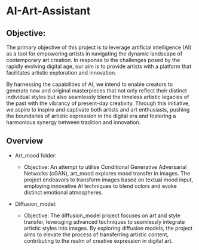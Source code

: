 # AI-Art-Assistant

## Objective:

The primary objective of this project is to leverage artificial intelligence (AI) as a tool for empowering artists in navigating the dynamic landscape of contemporary art creation. In response to the challenges posed by the rapidly evolving digital age, our aim is to provide artists with a platform that facilitates artistic exploration and innovation. 

By harnessing the capabilities of AI, we intend to enable creators to generate new and original masterpieces that not only reflect their distinct individual styles but also seamlessly blend the timeless artistic legacies of the past with the vibrancy of present-day creativity. Through this initiative, we aspire to inspire and captivate both artists and art enthusiasts, pushing the boundaries of artistic expression in the digital era and fostering a harmonious synergy between tradition and innovation.

## Overview
- Art_mood folder:

    - Objective: An attempt to utilise Conditional Generative Adversarial Networks (cGAN), art_mood explores mood transfer in images. The project endeavors to transform images based on textual mood input, employing innovative AI techniques to blend colors and evoke distinct emotional atmospheres.
- Diffusion_model:
    - Objective: The diffusion_model project focuses on art and style transfer, leveraging advanced techniques to seamlessly integrate artistic styles into images. By exploring diffusion models, the project aims to elevate the process of transferring artistic content, contributing to the realm of creative expression in digital art.